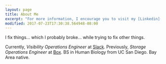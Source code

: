 ```yaml
---
layout: page
title: About Me
excerpt: "For more information, I encourage you to visit my [Linkedin](https://www.linkedin.com/in/georgeluong)."
modified: 2017-07-23T17:30:38.564948-08:00
---
```

I fix things... which I probably broke... while trying to fix other things.

Currently, *Visibility Operations Engineer* at [Slack](https://www.slack.com). Previously, *Storage Operations Engineer* at [Box](https://www.box.com/home). BS in Human Biology from UC San Diego. Bay Area native.

<script>
  (function (w,i,d,g,e,t,s) {w[d] = w[d]||[];t= i.createElement(g);
    t.async=1;t.src=e;s=i.getElementsByTagName(g)[0];s.parentNode.insertBefore(t, s);
  })(window, document, '_gscq','script','//widgets.getsitecontrol.com/114371/script.js');
</script>
